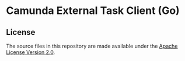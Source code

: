 # Camunda External Task Client (Go)


## License
The source files in this repository are made available under the [Apache License Version 2.0](./LICENSE).
